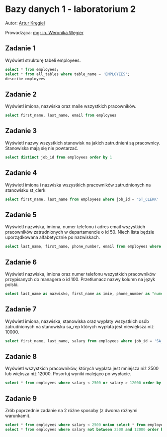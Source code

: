 # Bazy danych 1 - laboratorium 2

Autor: [Artur Kręgiel](https://github.com/arkregiel)

Prowadząca: [mgr in. Weronika Węgier](https://www.kssk.pwr.edu.pl/users/wegier)

## Zadanie 1

Wyświetl strukturę tabeli employees.

```sql
select * from employees;
select * from all_tables where table_name = 'EMPLOYEES';
describe employees
```

## Zadanie 2

Wyświetl imiona, nazwiska oraz maile wszystkich pracowników.

```sql
select first_name, last_name, email from employees
```

## Zadanie 3

Wyświetl nazwy wszystkich stanowisk na jakich zatrudnieni są pracownicy.
Stanowiska mają się nie powtarzać.

```sql
select distinct job_id from employees order by 1
```

## Zadanie 4

Wyświetl imiona i nazwiska wszystkich pracowników zatrudnionych na
stanowisku st_clerk

```sql
select first_name, last_name from employees where job_id = 'ST_CLERK'
```

## Zadanie 5

 Wyświetl nazwiska, imiona, numer telefonu i adres email wszystkich pracowników zatrudnionych w departamencie o id 50. Niech lista będzie uporządkowana alfabetycznie po nazwiskach.

```sql
select last_name, first_name, phone_number, email from employees where department_id = 50 order by 1
```

## Zadanie 6

Wyświetl nazwiska, imiona oraz numer telefonu wszystkich pracowników
przypisanych do managera o id 100. Przetłumacz nazwy kolumn na język
polski.

```sql
select last_name as nazwisko, first_name as imie, phone_number as "numer telefonu" from employees where manager_id = 100; -- 6
```

## Zadanie 7

Wyświetl imiona, nazwiska, stanowiska oraz wypłaty wszystkich osób zatrudnionych na stanowisku sa_rep których wypłata jest niewiększa niż
10000.

```sql
select first_name, last_name, salary from employees where job_id = 'SA_REP' and salary <= 10000; -- 7
```

## Zadanie 8

Wyświetl wszystkich pracowników, których wypłata jest mniejsza niż 2500
lub większa niż 12000. Posortuj wyniki malejąco po wypłacie.

```sql
select * from employees where salary < 2500 or salary > 12000 order by salary desc; -- 8
```

## Zadanie 9

Zrób poprzednie zadanie na 2 różne sposoby (z dwoma różnymi warunkami).

```sql
select * from employees where salary < 2500 union select * from employees where salary > 12000 order by 8 desc; -- 9
select * from employees where salary not between 2500 and 12000 order by salary desc; -- 9
```
